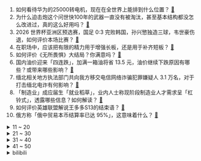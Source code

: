 1. 如何看待华为的25000转电机，现在在全世界上能排到什么位置？ [:link:](https://www.zhihu.com/question/630542344)
2. 为什么迫击炮这个问世快100年的武器一直没有被淘汰，甚至基本结构都没怎么改进过，真的这么好用吗？ [:link:](https://www.zhihu.com/question/630912681)
3. 2026 世界杯亚洲区预选赛，国足 0:3 完败韩国，孙兴慜独造三球，韦世豪伤退，如何评价本场比赛？ [:link:](https://www.zhihu.com/question/631145827)
4. 在职场中，应该把有限的精力用于增强长板，还是用于补齐短板？ [:link:](https://www.zhihu.com/question/630233237)
5. 如何评价《无所畏惧》大结局？你满意吗？ [:link:](https://www.zhihu.com/question/631011603)
6. 国内油价迎来「四连跌」，加满一箱油将省 13.5 元，油价继续下跌原因有哪些？或带来哪些影响？ [:link:](https://www.zhihu.com/question/631084362)
7. 缅北相关地方执法部门共向我方移交电信网络诈骗犯罪嫌疑人 3.1 万名，对于打击缅北电诈有何影响？ [:link:](https://www.zhihu.com/question/631101831)
8. 「制造业」成应届生「就业稻草」，业内人士称现阶段制造业人才需求呈「杠铃式」，透露哪些信息？如何解读？ [:link:](https://www.zhihu.com/question/630971885)
9. 如何评价英雄联盟解说王多多S13的结束语？ [:link:](https://www.zhihu.com/question/630960796)
10. 俄方称「俄中贸易本币结算率已达 95%」，这意味着什么？ [:link:](https://www.zhihu.com/question/631094107)
<details>
<summary>11 ~ 20</summary>

11. Faker四冠了，会退役吗？ [:link:](https://www.zhihu.com/question/630842917)
12. 小时候那么穷，为什么还是很怀念？ [:link:](https://www.zhihu.com/question/630761352)
13. 为何英伟达 RTX 系列显卡，没有4030、3020这类型号？ [:link:](https://www.zhihu.com/question/630234078)
14. 怎么去释怀过去呢？ [:link:](https://www.zhihu.com/question/630234157)
15. 原神4.2水仙书完结，它超越了3.0的森林书了吗？ [:link:](https://www.zhihu.com/question/630980026)
16. 荣泰按摩椅、奥佳华按摩椅、西屋按摩椅、芝华仕按摩椅到底哪个好？怎么选购？ [:link:](https://www.zhihu.com/question/483367723)
17. 中央气象台连发暴雪、寒潮、大风预警，多地将降温，局地最低温将降至 -30℃ 以下，哪些信息值得关注？ [:link:](https://www.zhihu.com/question/631087161)
18. 可以分享一下读过的最有感触的句子吗？ [:link:](https://www.zhihu.com/question/630967147)
19. 人活着最重要的是什么呢? [:link:](https://www.zhihu.com/question/631146282)
20. 2024年，你有什么愿望？ [:link:](https://www.zhihu.com/question/625636188)
</details>
<details>
<summary>21 ~ 30</summary>

21. 北证 50 指数一度涨 11%，成交额突破 100 亿元，创下指数设立以来的历史天量，发生了什么？ [:link:](https://www.zhihu.com/question/631147440)
22. 现在的你，有什么新的人生感悟吗？ [:link:](https://www.zhihu.com/question/629987778)
23. 当向心理咨询师表达出我内心十分阴暗的一面， TA 会因此对我有评判吗？ [:link:](https://www.zhihu.com/question/630971795)
24. 2023年注会CPA考试成绩已出，你有哪些想说的话？ [:link:](https://www.zhihu.com/question/631144022)
25. 《宁安如梦》中姜雪宁这一世不是皇后，为何还是未能和白月光张遮在一起？ [:link:](https://www.zhihu.com/question/629730027)
26. 加沙地带已有约 1.15 万人死亡，加沙城和加沙地带北部所有医院停止服务，目前情况如何？ [:link:](https://www.zhihu.com/question/630516927)
27. 为什么游戏中的冲锋枪只能做成伤害低，子弹初速慢的枪? [:link:](https://www.zhihu.com/question/362827459)
28. 你收到过哪些让你觉得很感动和难忘的礼物？ [:link:](https://www.zhihu.com/question/581562120)
29. 为什么长江英文是The Changjiang River……这不是翻译过来成长江江了嘛？ [:link:](https://www.zhihu.com/question/631002890)
30. 化肥为什么被称为“土地鸦片”？ [:link:](https://www.zhihu.com/question/581578476)
</details>
<details>
<summary>31 ~ 40</summary>

31. 遥感研一，河海大学，基于深度学习多源变化检测方向，现在有点迷茫，不知道以后就业会怎么样？ [:link:](https://www.zhihu.com/question/626237208)
32. 2024 年艺考已陆续开考，「艺考文化课成绩门槛提高；大幅压缩校考规模」，新一轮艺考还有哪些变化？ [:link:](https://www.zhihu.com/question/630943982)
33. 本轮巴以冲突致双方超 1.44 万人死亡，释放被扣押人员谈判取得积极进展，局势将如何发展？ [:link:](https://www.zhihu.com/question/630900767)
34. 读书的乐趣何在？ [:link:](https://www.zhihu.com/question/630932019)
35. 大家买车，是颜值优先，还是智能优先？ [:link:](https://www.zhihu.com/question/630581658)
36. 如何评价《英雄联盟》新英雄「彗」的技能设定？ [:link:](https://www.zhihu.com/question/630914345)
37. 有哪些素颜涂也没压力的口红色号？ [:link:](https://www.zhihu.com/question/562436305)
38. 你的宠物给你带来「最解压的瞬间」，是什么时候？ [:link:](https://www.zhihu.com/question/630401002)
39. 拜登称「相信巴以人质换停火协议即将达成」，如何看待美方就人质问题不断放风？后续将如何发展？ [:link:](https://www.zhihu.com/question/631085061)
40. 外媒「哈马斯领导人称与以色列『接近达成』停火协议」，哪些信息值得关注？完全达成停火协议的可能性大吗？ [:link:](https://www.zhihu.com/question/631102272)
</details>
<details>
<summary>41 ~ 50</summary>

41. 在岸、离岸人民币对美元汇率双双升破 7.14 ，如何看待本轮人民币汇率持续反弹？ [:link:](https://www.zhihu.com/question/631102196)
42. 蔚来换电业务首个合作对象为长安汽车，联合研发换电车型 2025 年上市，如何评价二者的合作？ [:link:](https://www.zhihu.com/question/631122541)
43. 百度 Q3 财报出炉，营收 344.47 亿元，净利润同比增长 23%，超市场预期，哪些信息值得关注？ [:link:](https://www.zhihu.com/question/631149070)
44. 为什么 Loopy、玲娜贝尔等萌系表情包都无法摆脱被玩坏的宿命？如何避免表情包被误用或过度使用？ [:link:](https://www.zhihu.com/question/630934608)
45. 广州土拍不再限价，黄埔区近 40 亿元新挂牌宅地将采用「价高者得」，意味着什么？如何影响房地产市场？ [:link:](https://www.zhihu.com/question/631138576)
46. 重庆二手房成交量上涨，挂牌量超 24 万套创新高，业主​不再纠结几万块的砍价，只求尽快成交，如何解读？ [:link:](https://www.zhihu.com/question/631087206)
47. 历时 18 个月，融创中国境外债务完成重组，整体化解约 900 亿元债务风险，哪些信息值得关注？ [:link:](https://www.zhihu.com/question/631087236)
48. 《甄嬛传》中有哪些经不起推敲的地方？ [:link:](https://www.zhihu.com/question/628371919)
49. 为什么人到中年就很容易进入职业倦怠的时期，该如何破局？ [:link:](https://www.zhihu.com/question/630020818)
50. 新手司机，不敢上路怎么办？ [:link:](https://www.zhihu.com/question/629166213)
</details><details>
<summary>bilibili</summary>

</details>